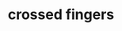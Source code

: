 ---
layout: smileys&emotion
title: crossed fingers
emoji: crossed_fingers
permalink: 🤞.html
image: assets/img/3moji/crossed_fingers.png
---